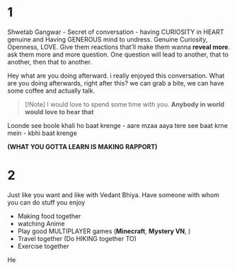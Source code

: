 # 1
Shwetab Gangwar - Secret of conversation - having CURIOSITY in HEART genuine and Having GENEROUS mind to undress. Genuine Curiosity, Openness, LOVE.
Give them reactions that’ll make them wanna **reveal more**. ask them more and more question. One question will lead to another, that to another, then that to another. 

Hey what are you doing afterward. i really enjoyed this conversation.
What are you doing afterwards, right after this?
we can grab a bite, we can have some coffee and actually talk. 
>[!Note] I would love to spend some time with you.
**Anybody in world would love to hear that**

Loonde see boole khali ho baat krenge - aare mzaa aaya tere see baat krne mein - kbhi baat krenge



**(WHAT YOU GOTTA LEARN IS MAKING RAPPORT)**
# 2 
Just like you want and like with Vedant Bhiya.
Have someone with whom you can do stuff you enjoy
- Making food together
- watching Anime
- Play good MULTIPLAYER games (**Minecraft**, **Mystery VN**, )
- Travel together (Do HIKING together TO)
- Exercise together


He